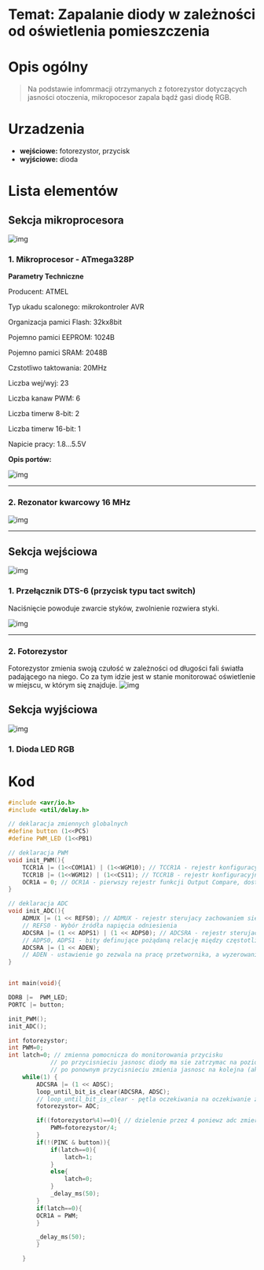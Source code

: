 # Temat: Zapalanie diody w zależności od oświetlenia pomieszczenia
# Opis ogólny
>Na podstawie infomrmacji otrzymanych z fotorezystor dotyczących jasności otoczenia, mikropocesor zapala bądź gasi diodę RGB.
# Urzadzenia
- **wejściowe:** fotorezystor, przycisk
- **wyjściowe:** dioda

# Lista elementów
## Sekcja mikroprocesora
![img](zdjecia/sekcja_mikro.png)
### 1.  Mikroprocesor - ATmega328P

<b>Parametry Techniczne</b>

Producent: ATMEL

Typ ukadu scalonego: mikrokontroler AVR

Organizacja pamici Flash: 32kx8bit

Pojemno pamici EEPROM: 1024B

Pojemno pamici SRAM: 2048B

Czstotliwo taktowania: 20MHz

Liczba wej/wyj:	23 

Liczba kanaw PWM: 6 

Liczba timerw 8-bit: 2 

Liczba timerw 16-bit: 1 

Napicie pracy: 1.8...5.5V

<b>Opis portów:</b>


![img](zdjecia/mikroprocesor.png)
***

### 2.  Rezonator kwarcowy 16 MHz
![img](zdjecia/kwarc.png)
***
## Sekcja wejściowa
![img](zdjecia/sekcja_wejscie.png)
### 1.  Przełącznik DTS-6 (przycisk typu tact switch)
Naciśnięcie powoduje zwarcie styków, zwolnienie rozwiera styki.

![img](zdjecia/przycisk.png)
***
### 2.  Fotorezystor
Fotorezystor zmienia swoją czułość w zależności od długości fali światła padającego na niego. Co za tym idzie jest w stanie monitorować oświetlenie w miejscu, w którym się znajduje.
![img](zdjecia/fotorezystor.png)
## Sekcja wyjściowa
![img](zdjecia/sekcja_wyjscie.png)
### 1.  Dioda LED RGB
# Kod
```cpp
#include <avr/io.h>
#include <util/delay.h>

// deklaracja zmiennych globalnych
#define button (1<<PC5)
#define PWM_LED (1<<PB1)

// deklaracja PWM
void init_PWM(){
	TCCR1A |= (1<<COM1A1) | (1<<WGM10); // TCCR1A - rejestr konfiguracyjny A
	TCCR1B |= (1<<WGM12) | (1<<CS11); // TCCR1B - rejestr konfiguracyjny B
	OCR1A = 0; // OCR1A - pierwszy rejestr funkcji Output Compare, dostępny 8-bitowo
}

// deklaracja ADC
void init_ADC(){
	ADMUX |= (1 << REFS0); // ADMUX - rejestr sterujacy zachowaniem się przetwornika
	// REFS0 - Wybór źródła napięcia odniesienia
	ADCSRA |= (1 << ADPS1) | (1 << ADPS0); // ADCSRA - rejestr sterujacy zachowaniem się przetwornika
	// ADPS0, ADPS1 - bity definujące pożądaną relację między częstotliwością zegara sytemowego
	ADCSRA |= (1 << ADEN); 
	// ADEN - ustawienie go zezwala na pracę przetwornika, a wyzerowanie wyłącza go. Wyłączenie ADC podczas wykonywania konwersji przerywa ją.
}


int main(void){

DDRB |=  PWM_LED;
PORTC |= button;

init_PWM();
init_ADC();

int fotorezystor;
int PWM=0;
int latch=0; // zmienna pomocnicza do monitorowania przycisku
            // po przycisnieciu jasnosc diody ma sie zatrzymac na poziomie jasnosci oswietlenia
            // po ponownym przycisnieciu zmienia jasnosc na kolejna (aktualna) jasnosc
    while(1) {
		ADCSRA |= (1 << ADSC);
		loop_until_bit_is_clear(ADCSRA, ADSC); 
		// loop_until_bit_is_clear - pętla oczekiwania na oczekiwanie zgaszenie (0) bitu w rejestrze sfr
		fotorezystor= ADC;

		if((fotorezystor%4)==0){ // dzielenie przez 4 poniewz adc zmierza do 1024 a PWM maksymalnie przyjmuje 256
			PWM=fotorezystor/4;
		}
		if(!(PINC & button)){
			if(latch==0){
				latch=1;
			}
			else{
				latch=0;
			}
			_delay_ms(50);
		}
		if(latch==0){
		OCR1A = PWM;
		}

		_delay_ms(50);
		}

    }
```
